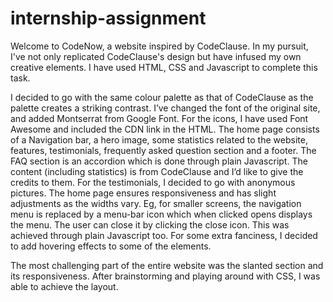# internship-assignment
Welcome to CodeNow, a website inspired by CodeClause. In my pursuit, I've not only replicated CodeClause's design but have infused my own creative elements. I have used HTML, CSS and Javascript to complete this task. 

I decided to go with the same colour palette as that of CodeClause as the palette creates a striking contrast. I’ve changed the font of the original site, and added Montserrat from Google Font. For the icons, I have used Font Awesome and included the CDN link in the HTML. The home page consists of a Navigation bar, a hero image, some statistics related to the website, features, testimonials, frequently asked question section and a footer. The FAQ section is an accordion which is done through plain Javascript. The content (including statistics) is from CodeClause and I’d like to give the credits to them. For the testimonials, I decided to go with anonymous pictures. The home page ensures responsiveness and has slight adjustments as the widths vary. Eg, for smaller screens, the navigation menu is replaced by a menu-bar icon which when clicked opens displays the menu. The user can close it by clicking the close icon. This was achieved through plain Javascript too. For some extra fanciness, I decided to add hovering effects to some of the elements.

The most challenging part of the entire website was the slanted section and its responsiveness. After brainstorming and playing around with CSS, I was able to achieve the layout.
